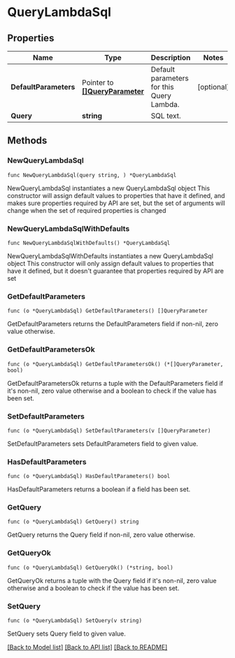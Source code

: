 # QueryLambdaSql

## Properties

Name | Type | Description | Notes
------------ | ------------- | ------------- | -------------
**DefaultParameters** | Pointer to [**[]QueryParameter**](QueryParameter.md) | Default parameters for this Query Lambda. | [optional] 
**Query** | **string** | SQL text. | 

## Methods

### NewQueryLambdaSql

`func NewQueryLambdaSql(query string, ) *QueryLambdaSql`

NewQueryLambdaSql instantiates a new QueryLambdaSql object
This constructor will assign default values to properties that have it defined,
and makes sure properties required by API are set, but the set of arguments
will change when the set of required properties is changed

### NewQueryLambdaSqlWithDefaults

`func NewQueryLambdaSqlWithDefaults() *QueryLambdaSql`

NewQueryLambdaSqlWithDefaults instantiates a new QueryLambdaSql object
This constructor will only assign default values to properties that have it defined,
but it doesn't guarantee that properties required by API are set

### GetDefaultParameters

`func (o *QueryLambdaSql) GetDefaultParameters() []QueryParameter`

GetDefaultParameters returns the DefaultParameters field if non-nil, zero value otherwise.

### GetDefaultParametersOk

`func (o *QueryLambdaSql) GetDefaultParametersOk() (*[]QueryParameter, bool)`

GetDefaultParametersOk returns a tuple with the DefaultParameters field if it's non-nil, zero value otherwise
and a boolean to check if the value has been set.

### SetDefaultParameters

`func (o *QueryLambdaSql) SetDefaultParameters(v []QueryParameter)`

SetDefaultParameters sets DefaultParameters field to given value.

### HasDefaultParameters

`func (o *QueryLambdaSql) HasDefaultParameters() bool`

HasDefaultParameters returns a boolean if a field has been set.

### GetQuery

`func (o *QueryLambdaSql) GetQuery() string`

GetQuery returns the Query field if non-nil, zero value otherwise.

### GetQueryOk

`func (o *QueryLambdaSql) GetQueryOk() (*string, bool)`

GetQueryOk returns a tuple with the Query field if it's non-nil, zero value otherwise
and a boolean to check if the value has been set.

### SetQuery

`func (o *QueryLambdaSql) SetQuery(v string)`

SetQuery sets Query field to given value.



[[Back to Model list]](../README.md#documentation-for-models) [[Back to API list]](../README.md#documentation-for-api-endpoints) [[Back to README]](../README.md)


